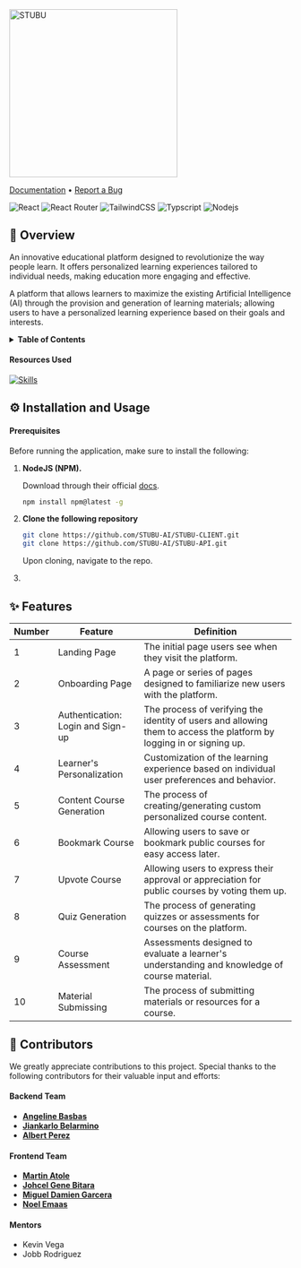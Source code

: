 <img src="https://i.imgur.com/ILwAUY8.png" alt="STUBU" width="300" />

[Documentation]() • [Report a Bug](https://github.com/STUBU-AI/STUBU-CLIENT/issues)

![React](https://img.shields.io/badge/React-20232A?style=for-the-badge&logo=react&logoColor=61DAFB)
![React Router](https://img.shields.io/badge/React_Router-CA4245?style=for-the-badge&logo=react-router&logoColor=white)
![TailwindCSS](https://img.shields.io/badge/Tailwind_CSS-38B2AC?style=for-the-badge&logo=tailwind-css&logoColor=white)
![Typscript](https://img.shields.io/badge/TypeScript-007ACC?style=for-the-badge&logo=typescript&logoColor=white)
![Nodejs](https://img.shields.io/badge/Node.js-43853D?style=for-the-badge&logo=node.js&logoColor=white)

## 📜 **Overview**
An innovative educational platform designed to revolutionize the way people learn. It offers personalized learning experiences tailored to individual needs, making education more engaging and effective.

A platform that allows learners to maximize the existing Artificial Intelligence (AI) through the provision and generation of learning materials; allowing users to have a personalized learning experience based on their goals and interests.

<details>
<summary><b>Table of Contents</b></summary>

1. [About the Project](/README.md)

   - [Built With](/README.md#technology-stack)
   - [Resources Used](/README.md#resources-used)

2. [Getting Started](/README.md#getting-started-📌)

   - [Prerequisites](/README.md#prerequisites)
   - [Installation](/README.md#installation)

3. [License](/README.md#license-✍)
</details>

####  **Resources Used**

[![Skills](https://skillicons.dev/icons?i=git,github,figma,vite,vscode)](https://skillicons.dev)


## ⚙ **Installation and Usage**

#### Prerequisites

Before running the application, make sure to install the following:

1. **NodeJS (NPM).**

   Download through their official [docs](https://nodejs.org/en/download).

   ```bash
   npm install npm@latest -g
   ```

2. **Clone the following repository**

   ```bash
   git clone https://github.com/STUBU-AI/STUBU-CLIENT.git
   git clone https://github.com/STUBU-AI/STUBU-API.git
   ```

   Upon cloning, navigate to the repo.

3. 

## ✨ **Features**

| Number | Feature                      | Definition                                                             |
|--------|------------------------------|------------------------------------------------------------------------|
| 1      | Landing Page                 | The initial page users see when they visit the platform.               |
| 2      | Onboarding Page              | A page or series of pages designed to familiarize new users with the platform. |
| 3      | Authentication: Login and Sign-up | The process of verifying the identity of users and allowing them to access the platform by logging in or signing up. |
| 4      | Learner's Personalization    | Customization of the learning experience based on individual user preferences and behavior. |
| 5      | Content Course Generation    | The process of creating/generating custom personalized course content.  |
| 6      | Bookmark Course              | Allowing users to save or bookmark public courses for easy access later. |
| 7      | Upvote Course                | Allowing users to express their approval or appreciation for public courses by voting them up. |
| 8      | Quiz Generation              | The process of generating quizzes or assessments for courses on the platform. |
| 9      | Course Assessment            | Assessments designed to evaluate a learner's understanding and knowledge of course material. |
| 10     | Material Submissing          | The process of submitting materials or resources for a course.          |


## 💪 **Contributors**

We greatly appreciate contributions to this project. Special thanks to the following contributors for their valuable input and efforts:

#### **Backend Team**
- [**Angeline Basbas**](https://github.com/StrayMarimo)
- [**Jiankarlo Belarmino**](https://github.com/CSjianbel)
- [**Albert Perez**](https://github.com/bibookss)

#### **Frontend Team**
- [**Martin Atole**](https://github.com/CS-Martin)
- [**Johcel Gene Bitara**](https://github.com/genebit)
- [**Miguel Damien Garcera**](https://github.com/MD-Garcera)
- [**Noel Emaas**](https://github.com/NoelEmaas)

#### **Mentors**
- Kevin Vega
- Jobb Rodriguez
